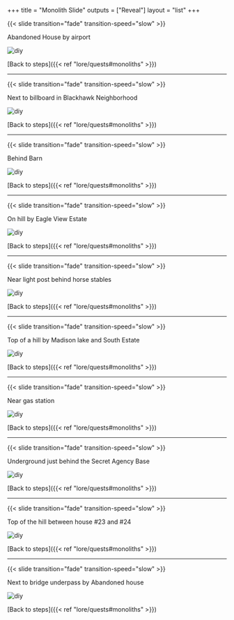 +++
title = "Monolith Slide"
outputs = ["Reveal"]
layout = "list"
+++

{{< slide transition="fade" transition-speed="slow" >}}

Abandoned House by airport

![diy](/images/bh/monolith-location_abandoned_house.png)

[Back to steps]({{< ref "lore/quests#monoliths" >}})

---

{{< slide transition="fade" transition-speed="slow" >}}

Next to billboard in Blackhawk Neighborhood

![diy](/images/bh/monolith-location_balckhawk_billboard.png)

[Back to steps]({{< ref "lore/quests#monoliths" >}})


---

{{< slide transition="fade" transition-speed="slow" >}}

Behind Barn

![diy](/images/bh/monolith-location_behind_barn.png)

[Back to steps]({{< ref "lore/quests#monoliths" >}})

---

{{< slide transition="fade" transition-speed="slow" >}}

On hill by Eagle View Estate

![diy](/images/bh/monolith-location_hill_by_eagle_view.png)

[Back to steps]({{< ref "lore/quests#monoliths" >}})

---

{{< slide transition="fade" transition-speed="slow" >}}

Near light post behind horse stables

![diy](/images/bh/monolith-location_lightpost_behind_horse_stable.png)

[Back to steps]({{< ref "lore/quests#monoliths" >}})

---

{{< slide transition="fade" transition-speed="slow" >}}

Top of a hill by Madison lake and South Estate

![diy](/images/bh/monolith-location_madison_lake_hill_top.png)

[Back to steps]({{< ref "lore/quests#monoliths" >}})

---

{{< slide transition="fade" transition-speed="slow" >}}

Near gas station

![diy](/images/bh/monolith-location_near_gas_station.png)

[Back to steps]({{< ref "lore/quests#monoliths" >}})

---

{{< slide transition="fade" transition-speed="slow" >}}

Underground just behind the Secret Agency Base

![diy](/images/bh/monolith-location_outside_of_agency_bunker.png)

[Back to steps]({{< ref "lore/quests#monoliths" >}})

---

{{< slide transition="fade" transition-speed="slow" >}}

Top of the hill between house #23 and #24

![diy](/images/bh/monolith-location_top_of_hill_between_house_23_and_24.png)

[Back to steps]({{< ref "lore/quests#monoliths" >}})

---

{{< slide transition="fade" transition-speed="slow" >}}

Next to bridge underpass by Abandoned house

![diy](/images/bh/monolith-location_underpass_by_abanoned_house.png)

[Back to steps]({{< ref "lore/quests#monoliths" >}})